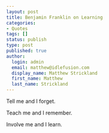 ```yaml
---
layout: post
title: Benjamin Franklin on Learning
categories:
- Quotes
tags: []
status: publish
type: post
published: true
author:
  login: admin
  email: matthew@idlefusion.com
  display_name: Matthew Strickland
  first_name: Matthew
  last_name: Strickland
---
```

Tell me and I forget.

Teach me and I remember.

Involve me and I learn.
